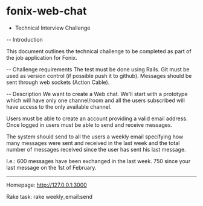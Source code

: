 # fonix-web-chat

- Technical Interview Challenge

-- Introduction

This document outlines the technical challenge to be completed as part of the
job application for Fonix.

-- Challenge requirements
The test must be done using Rails.
Git must be used as version control (if possible push it to github).
Messages should be sent through web sockets (Action Cable).

-- Description
We want to create a Web chat.
We'll start with a prototype which will have only one channel/room and all the
users subscribed will have access to the only available channel.

Users must be able to create an account providing a valid email address.
Once logged in users must be able to send and receive messages.

The system should send to all the users a weekly email specifying how many
messages were sent and received in the last week and the total number of
messages received since the user has sent his last message.

I.e.:
600 messages have been exchanged in the last week.
750 since your last message on the 1st of February.

---

Homepage: http://127.0.0.1:3000

Rake task: rake weekly_email:send
